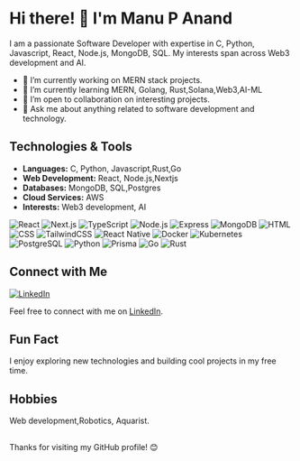 # Hi there! 👋 I'm Manu P Anand

I am a passionate Software Developer with expertise in C, Python, Javascript, React, Node.js, MongoDB, SQL. My interests span across Web3 development and AI.

- 🔭 I’m currently working on MERN stack projects.
- 🌱 I’m currently learning MERN, Golang, Rust,Solana,Web3,AI-ML
- 👯 I’m open to collaboration on interesting projects.
- 💬 Ask me about anything related to software development and technology.

## Technologies & Tools

 - **Languages:** C, Python, Javascript,Rust,Go
 - **Web Development:** React, Node.js,Nextjs
 - **Databases:** MongoDB, SQL,Postgres
 - **Cloud Services:** AWS
 - **Interests:** Web3 development, AI

   
![React](https://img.shields.io/badge/react-white?style=for-the-badge&logo=react&logoColor=black)
![Next.js](https://img.shields.io/badge/next.js-black?style=for-the-badge&logo=next.js&logoColor=white)
![TypeScript](https://img.shields.io/badge/typescript/javascript-336791?style=for-the-badge&logo=typescript&logoColor=white)
![Node.js](https://img.shields.io/badge/node.js-%2309da14?style=for-the-badge&logo=node.js&logoColor=black)
![Express](https://img.shields.io/badge/express-white?style=for-the-badge&logo=express&logoColor=black)
![MongoDB](https://img.shields.io/badge/MongoDB-47A248?style=for-the-badge&logo=mongodb&logoColor=black)
![HTML](https://img.shields.io/badge/html-black?style=for-the-badge&logo=html5&logoColor=white)
![CSS](https://img.shields.io/badge/css-white?style=for-the-badge&logo=css3&logoColor=black)
![TailwindCSS](https://img.shields.io/badge/tailwindcss-black?style=for-the-badge&logo=tailwind%20css&logoColor=white)
![React Native](https://img.shields.io/badge/react%20native-white?style=for-the-badge&logo=react&logoColor=black)
![Docker](https://img.shields.io/badge/docker-336791?style=for-the-badge&logo=docker&logoColor=white)
![Kubernetes](https://img.shields.io/badge/kubernetes-%233371e3?style=for-the-badge&logo=kubernetes&logoColor=white)
![PostgreSQL](https://img.shields.io/badge/PostgreSQL-336791?style=for-the-badge&logo=postgresql&logoColor=white)
![Python](https://img.shields.io/badge/Python-white?style=for-the-badge&logo=python&logoColor=black)
![Prisma](https://img.shields.io/badge/prisma-%237449f3?style=for-the-badge&logo=prisma&logoColor=white)
![Go](https://img.shields.io/badge/go-%23007d9c?style=for-the-badge&logo=go&logoColor=black)
![Rust](https://img.shields.io/badge/rust-white?style=for-the-badge&logo=rust&logoColor=black)




## Connect with Me

[![LinkedIn](https://img.shields.io/badge/MANU_P_ANAND-%230077B5?style=for-the-badge&logo=linkedin&logoColor=white)](https://www.linkedin.com/in/manupanand/)

Feel free to connect with me on [LinkedIn](https://www.linkedin.com/in/manupanand/).

## Fun Fact

I enjoy exploring new technologies and building cool projects in my free time.

## Hobbies
Web development,Robotics, Aquarist.

##

Thanks for visiting my GitHub profile! 😊
